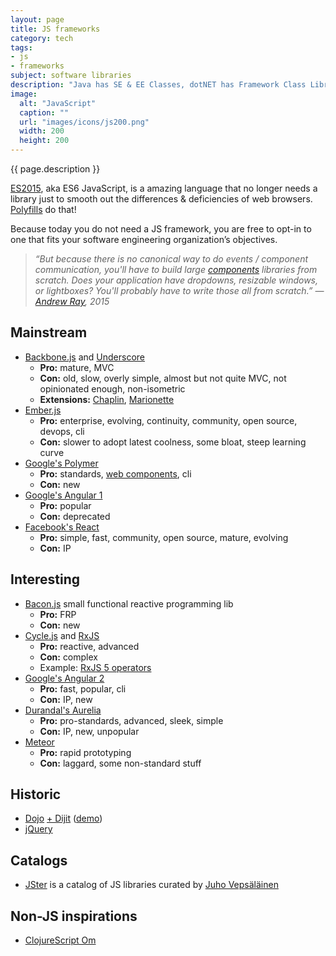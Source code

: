 ```yaml
---
layout: page
title: JS frameworks
category: tech
tags:
- js
- frameworks
subject: software libraries
description: "Java has SE & EE Classes, dotNET has Framework Class Library, Ruby has its Rails, and JavaScript has a multiverse of programming frameworks."
image:
  alt: "JavaScript"
  caption: ""
  url: "images/icons/js200.png"
  width: 200
  height: 200
---
```


{{ page.description }}

[ES2015]({{site.baseurl}}tech/js.html), aka ES6 JavaScript,
is a amazing language that no longer needs a library
just to smooth out the differences & deficiencies of web browsers.
[Polyfills]({{site.baseurl}}tech/polyfills.html) do that!

Because today you do not need a JS framework, you are free to opt-in
to one that fits your software engineering organization’s objectives.

> _“But because there is no canonical way to do events / component communication, you'll have to build large [components]({{site.baseurl}}tech/web-components.html) libraries from scratch. Does your application have dropdowns, resizable windows, or lightboxes? You'll probably have to write those all from scratch.” — [Andrew Ray](https://twitter.com/andrewray), 2015_

Mainstream
----------
* [Backbone.js](http://backbonejs.org/) and [Underscore](http://underscorejs.org/)
    * __Pro:__ mature, MVC
    * __Con:__ old, slow, overly simple, almost but not quite MVC, not opinionated enough, non-isometric
    * __Extensions:__ [Chaplin](http://chaplinjs.org/), [Marionette](http://marionettejs.com/)
* [Ember.js](http://emberjs.com/)
    * __Pro:__ enterprise, evolving, continuity, community, open source, devops, cli
    * __Con:__ slower to adopt latest coolness, some bloat, steep learning curve
* [Google's Polymer](https://www.polymer-project.org/1.0/)
    * __Pro:__ standards, [web components]({{site.baseurl}}tech/web-components.html), cli
    * __Con:__ new
* [Google's Angular 1](https://angularjs.org/)
    * __Pro:__ popular
    * __Con:__ deprecated
* [Facebook's React]({{site.baseurl}}tech/reactjs.html)
    * __Pro:__ simple, fast, community, open source, mature, evolving
    * __Con:__ IP

Interesting
-----------
* [Bacon.js](https://baconjs.github.io/) small functional reactive programming lib
    * __Pro:__ FRP
    * __Con:__ new
* [Cycle.js](http://cycle.js.org/) and [RxJS](http://reactivex.io/)
    * __Pro:__ reactive, advanced
    * __Con:__ complex
    * Example: [RxJS 5 operators](https://gist.github.com/btroncone/d6cf141d6f2c00dc6b35#withlatestfrom)
* [Google's Angular 2](https://angular.io/)
    * __Pro:__ fast, popular, cli
    * __Con:__ IP, new
* [Durandal's Aurelia](http://aurelia.io/)
    * __Pro:__ pro-standards, advanced, sleek, simple
    * __Con:__ IP, new, unpopular
* [Meteor](https://www.meteor.com/)
    * __Pro:__ rapid prototyping
    * __Con:__ laggard, some non-standard stuff

Historic
--------
* [Dojo](https://dojotoolkit.org/) [+ Dijit](https://dojotoolkit.org/reference-guide/dijit/info.html) ([demo](http://archive.dojotoolkit.org/nightly/dojotoolkit/dijit/themes/themeTester-orig.html))
* [jQuery](https://jquery.com/)

Catalogs
--------
* [JSter](http://jster.net/) is a catalog of JS libraries curated by [Juho Vepsäläinen](https://twitter.com/bebraw)

Non-JS inspirations
---------------
* [ClojureScript Om](https://github.com/omcljs/om#om)
